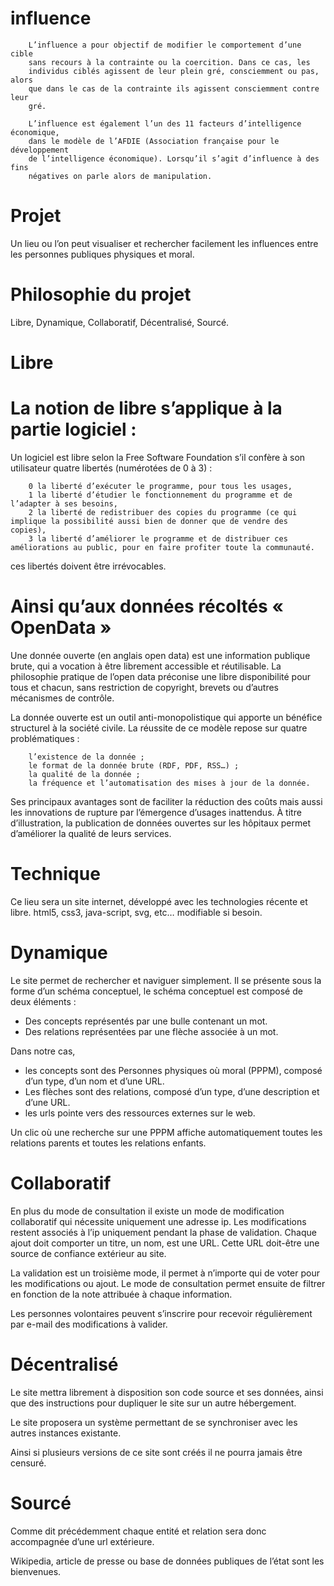 influence
=========

        L’influence a pour objectif de modifier le comportement d’une cible
        sans recours à la contrainte ou la coercition. Dans ce cas, les
        individus ciblés agissent de leur plein gré, consciemment ou pas, alors
        que dans le cas de la contrainte ils agissent consciemment contre leur
        gré.

        L’influence est également l’un des 11 facteurs d’intelligence économique,
        dans le modèle de l’AFDIE (Association française pour le développement
        de l’intelligence économique). Lorsqu’il s’agit d’influence à des fins
        négatives on parle alors de manipulation.

Projet
======

Un lieu ou l’on peut visualiser et rechercher facilement les influences entre les personnes publiques physiques et moral.

Philosophie du projet
=====================

Libre, Dynamique, Collaboratif, Décentralisé, Sourcé.

Libre
=====

La notion de libre s’applique à la partie logiciel :
====================================================

Un logiciel est libre selon la Free Software Foundation s’il confère à son utilisateur quatre libertés (numérotées de 0 à 3) :

        0 la liberté d’exécuter le programme, pour tous les usages,
        1 la liberté d’étudier le fonctionnement du programme et de l’adapter à ses besoins,
        2 la liberté de redistribuer des copies du programme (ce qui implique la possibilité aussi bien de donner que de vendre des copies),
        3 la liberté d’améliorer le programme et de distribuer ces améliorations au public, pour en faire profiter toute la communauté.

ces libertés doivent être irrévocables.

Ainsi qu’aux données récoltés « OpenData »
==========================================

Une donnée ouverte (en anglais open data) est une information publique brute, qui a vocation à être librement accessible et réutilisable. La philosophie pratique de l’open data préconise une libre disponibilité pour tous et chacun, sans restriction de copyright, brevets ou d’autres mécanismes de contrôle.

La donnée ouverte est un outil anti-monopolistique qui apporte un bénéfice structurel à la société civile. La réussite de ce modèle repose sur quatre problématiques :

        l’existence de la donnée ;
        le format de la donnée brute (RDF, PDF, RSS…) ;
        la qualité de la donnée ;
        la fréquence et l’automatisation des mises à jour de la donnée.

Ses principaux avantages sont de faciliter la réduction des coûts mais aussi les innovations de rupture par l’émergence d’usages inattendus. À titre d’illustration, la publication de données ouvertes sur les hôpitaux permet d’améliorer la qualité de leurs services. 

Technique
=========

Ce lieu sera un site internet, développé avec les technologies récente et libre.
html5, css3, java-script, svg, etc… modifiable si besoin.

Dynamique
=========

Le site permet de rechercher et naviguer simplement.
Il se présente sous la forme d’un schéma conceptuel, le schéma conceptuel est composé de deux éléments :

 * Des concepts représentés par une bulle contenant un mot.
 * Des relations représentées par une flèche associée à un mot.

Dans notre cas,

 * les concepts sont des Personnes physiques où moral (PPPM), composé d’un type, d’un nom et d’une URL.
 * Les flèches sont des relations, composé d’un type, d’une description et d’une URL.
 * les urls pointe vers des ressources externes sur le web.

Un clic  où une recherche sur une PPPM affiche automatiquement toutes les relations parents et toutes les relations enfants.

Collaboratif
============

En plus du mode de consultation il existe un mode de modification collaboratif qui nécessite uniquement une adresse ip.
Les modifications restent associés à l’ip uniquement pendant la phase de validation.
Chaque ajout doit comporter un titre, un nom, est une URL.
Cette URL doit-être une source de confiance extérieur au site.

La validation est un troisième mode, il permet à n’importe qui de voter pour les modifications ou ajout.
Le mode de consultation permet ensuite de filtrer en fonction de la note attribuée à chaque information.

Les personnes volontaires peuvent s’inscrire pour recevoir régulièrement par e-mail des modifications à valider.

Décentralisé
=============

Le site mettra librement à disposition son code source et ses données, ainsi que des instructions pour dupliquer le site sur un autre hébergement.

Le site proposera un système permettant de se synchroniser avec les autres instances existante.

Ainsi si plusieurs versions de ce site sont créés il ne pourra jamais être censuré.

Sourcé
======

Comme dit précédemment chaque entité et relation sera donc accompagnée d’une url extérieure.

Wikipedia, article de presse ou base de données publiques de l’état sont les bienvenues.

